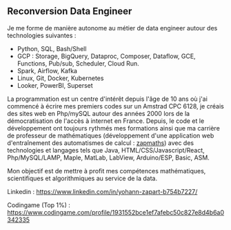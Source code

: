 ## Reconversion Data Engineer 

Je me forme de manière autonome au métier de data engineer autour des technologies suivantes :

* Python, SQL, Bash/Shell
* GCP : Storage, BigQuery, Dataproc, Composer, Dataflow, GCE, Functions, Pub/sub, Scheduler, Cloud Run.
* Spark, Airflow, Kafka
* Linux, Git, Docker, Kubernetes
* Looker, PowerBI, Superset

La programmation est un centre d'intérêt depuis l'âge de 10 ans où j'ai commencé à écrire mes premiers codes sur un Amstrad CPC 6128, je créais des sites web en Php/mySQL autour des années 2000 lors de la démocratisation de l'accès à internet en France. Depuis, le code et le développement ont toujours rythmés mes formations ainsi que ma carrière de professeur de mathématiques (développement d'une application web d'entraînement des automatismes de calcul : [zapmaths](https://github.com/yzpt/zapmaths)) avec des technologies et langages tels que Java, HTML/CSS/Javascript/React, Php/MySQL/LAMP, Maple, MatLab, LabView, Arduino/ESP, Basic, ASM.

Mon objectif est de mettre à profit mes compétences mathématiques, scientifiques et algorithmiques au service de la data.

Linkedin : https://www.linkedin.com/in/yohann-zapart-b754b7227/

Codingame (Top 1%) : https://www.codingame.com/profile/1931552bce1ef7afebc50c827e8d4b6a0342335

<!--
<hr>

About my pinned repositories:

1. **vlille_gcp**: My inaugural data project, aiming to familiarize myself with the gcloud CLI and services related to data processing.

2. **docker_cluster_streaming**: -- work in progress --- Replication and customization of a streaming pipeline deployed with Docker Compose. My interest in CI/CD led me to explore Kubernetes as a potential solution.

3. **airflow_carburants**: Implementing an Airflow and PostgreSQL pipeline using various methods, including local Python environment, a local Docker cluster, containers deployed on Cloud Run, and integration with Google Cloud Platform using Composer and BigQuery.

4. **spark_on_kubernetes**: --- work in progress --- Exploring Kubernetes and deploying a Spark operator.

5. **zapmaths**: A web application created during the lockdown when I was a teacher.

6. **ws2812b**: An engaging project involving Arduino and an addressable LED strip.
**yzpt/yzpt** is a ✨ _special_ ✨ repository because its `README.md` (this file) appears on your GitHub profile.

Here are some ideas to get you started:

- 🔭 I’m currently working on ...
- 🌱 I’m currently learning ...
- 👯 I’m looking to collaborate on ...
- 🤔 I’m looking for help with ...
- 💬 Ask me about ...
- 📫 How to reach me: ...
- 😄 Pronouns: ...
- ⚡ Fun fact: ...
-->

